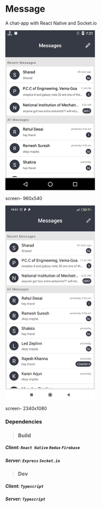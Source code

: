 # Message
A chat-app with React Native and Socket.io


<img src="Client/ReactNative/Message/src/Assets/media/images/Screenshot-%5BMOTO_E2(1stGEN)%5D.png" width="281" height="500" alt="app screenshot"> 

screen- 960x540

<img src="Client/ReactNative/Message/src/Assets/media/images/Screenshot-%5BMI_Redmi_Note_7_pro%5D.jpg" width="281" height="609" alt="app screenshot">

screen- 2340x1080

### Dependencies
> ### Build

##### Client: ***`React Native`*** ***`Redux`*** ***`Firebase`*** 

##### Server: ***`Express`*** ***`Socket.io`*** 

> ### Dev

##### Client: ***`Typescript`*** 

##### Server: ***`Typescript`*** 
